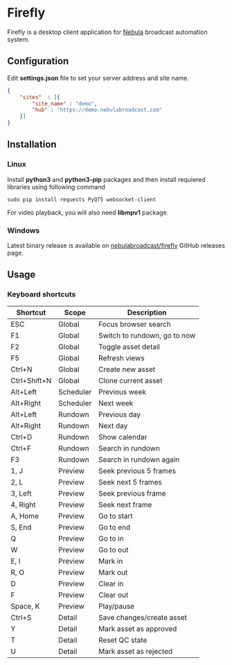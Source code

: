 Firefly
=======

Firefly is a desktop client application for [Nebula](https://github.com/nebulabroadcast/nebula) broadcast automation system.

Configuration
-------------

Edit **settings.json** file to set your server address and site name.

```json
{
    "sites"  : [{
        "site_name" : "demo",
        "hub" : "https://demo.nebulabroadcast.com"
    }]
}
```


Installation
------------

### Linux

Install **python3** and **python3-pip** packages and then install requiered libraries using
following command

```
sudo pip install requests PyQT5 websocket-client
```

For video playback, you will also need **libmpv1** package.

### Windows

Latest binary release is available on [nebulabroadcast/firefly](https://github.com/nebulabroadcast/firefly) GitHub releases page.

Usage
-----

### Keyboard shortcuts

Shortcut       | Scope      |  Description
---------------|------------|-----------------------------
ESC            | Global     | Focus browser search
F1             | Global     | Switch to rundown, go to now
F2             | Global     | Toggle asset detail
F5             | Global     | Refresh views
Ctrl+N         | Global     | Create new asset
Ctrl+Shift+N   | Global     | Clone current asset
Alt+Left       | Scheduler  | Previous week
Alt+Right      | Scheduler  | Next week
Alt+Left       | Rundown    | Previous day
Alt+Right      | Rundown    | Next day
Ctrl+D         | Rundown    | Show calendar
Ctrl+F         | Rundown    | Search in rundown
F3             | Rundown    | Search in rundown again
1, J           | Preview    | Seek previous 5 frames
2, L           | Preview    | Seek next 5 frames
3, Left        | Preview    | Seek previous frame
4, Right       | Preview    | Seek next frame
A, Home        | Preview    | Go to start
S, End         | Preview    | Go to end
Q              | Preview    | Go to in
W              | Preview    | Go to out
E, I           | Preview    | Mark in
R, O           | Preview    | Mark out
D              | Preview    | Clear in
F              | Preview    | Clear out
Space, K       | Preview    | Play/pause
Ctrl+S         | Detail     | Save changes/create asset
Y              | Detail     | Mark asset as approved
T              | Detail     | Reset QC state
U              | Detail     | Mark asset as rejected
